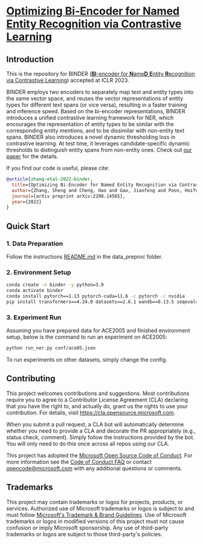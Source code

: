 # [Optimizing Bi-Encoder for Named Entity Recognition via Contrastive Learning](https://openreview.net/forum?id=9EAQVEINuum)

## Introduction
This is the repository for BINDER ([**BI**-encoder for **N**ame**D** **E**ntity **R**ecognition via Contrastive Learning](https://openreview.net/forum?id=9EAQVEINuum)) accepted at ICLR 2023.

BINDER employs two encoders to separately map text and entity types
into the same vector space, and reuses the vector representations of entity types for different text spans (or vice versa), resulting in a faster training and inference speed.
Based on the bi-encoder representations, BINDER introduces a unified contrastive learning framework for NER, which encourages the representation of entity types to be similar with the corresponding
entity mentions, and to be dissimilar with non-entity text spans.
BINDER also introduces a novel dynamic thresholding loss in contrastive learning. At test time, it leverages candidate-specific dynamic thresholds to distinguish entity spans from non-entity ones.
Check out [our paper](https://openreview.net/forum?id=9EAQVEINuum) for the details.

If you find our code is useful, please cite:
```bib
@article{zhang-etal-2022-binder,
  title={Optimizing Bi-Encoder for Named Entity Recognition via Contrastive Learning},
  author={Zhang, Sheng and Cheng, Hao and Gao, Jianfeng and Poon, Hoifung},
  journal={arXiv preprint arXiv:2208.14565},
  year={2022}
}
```


## Quick Start
### 1. Data Preparation

Follow the instructions [README.md](data_preproc/README.md) in the data_preproc folder.


### 2. Environment Setup
```bash
conda create -n binder -y python=3.9
conda activate binder
conda install pytorch==1.13 pytorch-cuda=11.6 -c pytorch -c nvidia
pip install transformers==4.24.0 datasets==2.6.1 wandb==0.13.5 seqeval==1.2.2
```

### 3. Experiment Run
Assuming you have prepared data for ACE2005 and finished environment setup, below is the command to run an experiment on ACE2005:
```bash
python run_ner.py conf/ace05.json
```

To run experiments on other datasets, simply change the config.

## Contributing

This project welcomes contributions and suggestions.  Most contributions require you to agree to a
Contributor License Agreement (CLA) declaring that you have the right to, and actually do, grant us
the rights to use your contribution. For details, visit https://cla.opensource.microsoft.com.

When you submit a pull request, a CLA bot will automatically determine whether you need to provide
a CLA and decorate the PR appropriately (e.g., status check, comment). Simply follow the instructions
provided by the bot. You will only need to do this once across all repos using our CLA.

This project has adopted the [Microsoft Open Source Code of Conduct](https://opensource.microsoft.com/codeofconduct/).
For more information see the [Code of Conduct FAQ](https://opensource.microsoft.com/codeofconduct/faq/) or
contact [opencode@microsoft.com](mailto:opencode@microsoft.com) with any additional questions or comments.

## Trademarks

This project may contain trademarks or logos for projects, products, or services. Authorized use of Microsoft
trademarks or logos is subject to and must follow
[Microsoft's Trademark & Brand Guidelines](https://www.microsoft.com/en-us/legal/intellectualproperty/trademarks/usage/general).
Use of Microsoft trademarks or logos in modified versions of this project must not cause confusion or imply Microsoft sponsorship.
Any use of third-party trademarks or logos are subject to those third-party's policies.
